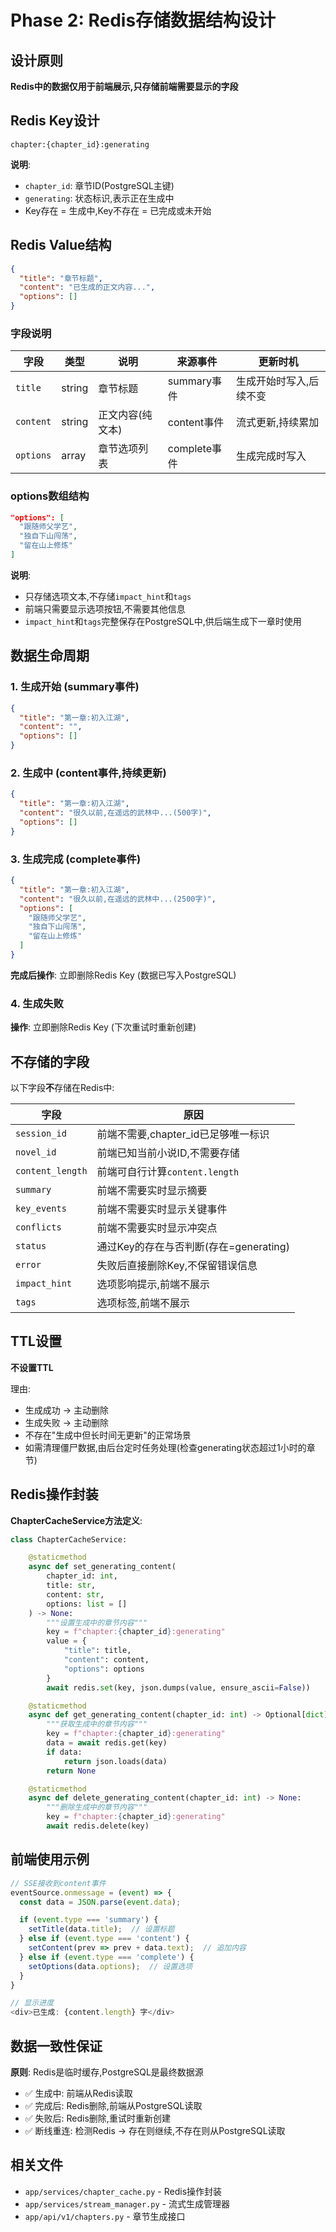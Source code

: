 # Phase 2: Redis存储数据结构设计

## 设计原则

**Redis中的数据仅用于前端展示,只存储前端需要显示的字段**

## Redis Key设计

```
chapter:{chapter_id}:generating
```

**说明**:
- `chapter_id`: 章节ID(PostgreSQL主键)
- `generating`: 状态标识,表示正在生成中
- Key存在 = 生成中,Key不存在 = 已完成或未开始

## Redis Value结构

```json
{
  "title": "章节标题",
  "content": "已生成的正文内容...",
  "options": []
}
```

### 字段说明

| 字段 | 类型 | 说明 | 来源事件 | 更新时机 |
|------|------|------|----------|----------|
| `title` | string | 章节标题 | summary事件 | 生成开始时写入,后续不变 |
| `content` | string | 正文内容(纯文本) | content事件 | 流式更新,持续累加 |
| `options` | array | 章节选项列表 | complete事件 | 生成完成时写入 |

### options数组结构

```json
"options": [
  "跟随师父学艺",
  "独自下山闯荡",
  "留在山上修炼"
]
```

**说明**:
- 只存储选项文本,不存储`impact_hint`和`tags`
- 前端只需要显示选项按钮,不需要其他信息
- `impact_hint`和`tags`完整保存在PostgreSQL中,供后端生成下一章时使用

## 数据生命周期

### 1. 生成开始 (summary事件)
```json
{
  "title": "第一章:初入江湖",
  "content": "",
  "options": []
}
```

### 2. 生成中 (content事件,持续更新)
```json
{
  "title": "第一章:初入江湖",
  "content": "很久以前,在遥远的武林中...(500字)",
  "options": []
}
```

### 3. 生成完成 (complete事件)
```json
{
  "title": "第一章:初入江湖",
  "content": "很久以前,在遥远的武林中...(2500字)",
  "options": [
    "跟随师父学艺",
    "独自下山闯荡",
    "留在山上修炼"
  ]
}
```

**完成后操作**: 立即删除Redis Key (数据已写入PostgreSQL)

### 4. 生成失败
**操作**: 立即删除Redis Key (下次重试时重新创建)

## 不存储的字段

以下字段**不**存储在Redis中:

| 字段 | 原因 |
|------|------|
| `session_id` | 前端不需要,chapter_id已足够唯一标识 |
| `novel_id` | 前端已知当前小说ID,不需要存储 |
| `content_length` | 前端可自行计算`content.length` |
| `summary` | 前端不需要实时显示摘要 |
| `key_events` | 前端不需要实时显示关键事件 |
| `conflicts` | 前端不需要实时显示冲突点 |
| `status` | 通过Key的存在与否判断(存在=generating) |
| `error` | 失败后直接删除Key,不保留错误信息 |
| `impact_hint` | 选项影响提示,前端不展示 |
| `tags` | 选项标签,前端不展示 |

## TTL设置

**不设置TTL**

理由:
- 生成成功 → 主动删除
- 生成失败 → 主动删除
- 不存在"生成中但长时间无更新"的正常场景
- 如需清理僵尸数据,由后台定时任务处理(检查generating状态超过1小时的章节)

## Redis操作封装

**ChapterCacheService方法定义**:

```python
class ChapterCacheService:

    @staticmethod
    async def set_generating_content(
        chapter_id: int,
        title: str,
        content: str,
        options: list = []
    ) -> None:
        """设置生成中的章节内容"""
        key = f"chapter:{chapter_id}:generating"
        value = {
            "title": title,
            "content": content,
            "options": options
        }
        await redis.set(key, json.dumps(value, ensure_ascii=False))

    @staticmethod
    async def get_generating_content(chapter_id: int) -> Optional[dict]:
        """获取生成中的章节内容"""
        key = f"chapter:{chapter_id}:generating"
        data = await redis.get(key)
        if data:
            return json.loads(data)
        return None

    @staticmethod
    async def delete_generating_content(chapter_id: int) -> None:
        """删除生成中的章节内容"""
        key = f"chapter:{chapter_id}:generating"
        await redis.delete(key)
```

## 前端使用示例

```javascript
// SSE接收到content事件
eventSource.onmessage = (event) => {
  const data = JSON.parse(event.data);

  if (event.type === 'summary') {
    setTitle(data.title);  // 设置标题
  } else if (event.type === 'content') {
    setContent(prev => prev + data.text);  // 追加内容
  } else if (event.type === 'complete') {
    setOptions(data.options);  // 设置选项
  }
}

// 显示进度
<div>已生成: {content.length} 字</div>
```

## 数据一致性保证

**原则**: Redis是临时缓存,PostgreSQL是最终数据源

- ✅ 生成中: 前端从Redis读取
- ✅ 完成后: Redis删除,前端从PostgreSQL读取
- ✅ 失败后: Redis删除,重试时重新创建
- ✅ 断线重连: 检测Redis → 存在则继续,不存在则从PostgreSQL读取

## 相关文件

- `app/services/chapter_cache.py` - Redis操作封装
- `app/services/stream_manager.py` - 流式生成管理器
- `app/api/v1/chapters.py` - 章节生成接口
